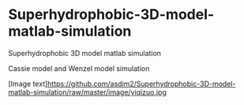 # Superhydrophobic-3D-model-matlab-simulation
Superhydrophobic 3D model matlab simulation

Cassie model and Wenzel model simulation

[Image text]https://github.com/asdim2/Superhydrophobic-3D-model-matlab-simulation/raw/master/image/yiqizuo.jpg
